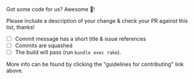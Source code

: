 Got some code for us? Awesome 🎊!

Please include a description of your change & check your PR against this list, thanks!
- [ ] Commit message has a short title & issue references
- [ ] Commits are squashed
- [ ] The build will pass (run `bundle exec rake`).

More info can be found by clicking the "guidelines for contributing" link above.
